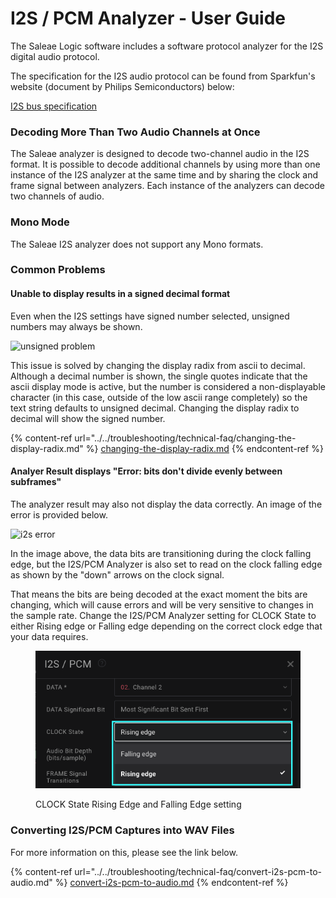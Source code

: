 # I2S / PCM Analyzer - User Guide

The Saleae Logic software includes a software protocol analyzer for the I2S digital audio protocol.

The specification for the I2S audio protocol can be found from Sparkfun's website (document by Philips Semiconductors) below:

[I2S bus specification](https://www.sparkfun.com/datasheets/BreakoutBoards/I2SBUS.pdf)

### **Decoding More Than Two Audio Channels at Once**

The Saleae analyzer is designed to decode two-channel audio in the I2S format. It is possible to decode additional channels by using more than one instance of the I2S analyzer at the same time and by sharing the clock and frame signal between analyzers. Each instance of the analyzers can decode two channels of audio.

### **Mono Mode**

The Saleae I2S analyzer does not support any Mono formats.

### **Common Problems**

#### Unable to display results in a signed decimal format

Even when the I2S settings have signed number selected, unsigned numbers may always be shown.

![unsigned problem](https://trello-attachments.s3.amazonaws.com/563bcc5548813a99d37d24c3/290x91/dab45355226161740fa4c5f30c74abd4/unsigned_issue.PNG)

This issue is solved by changing the display radix from ascii to decimal. Although a decimal number is shown, the single quotes indicate that the ascii display mode is active, but the number is considered a non-displayable character (in this case, outside of the low ascii range completely) so the text string defaults to unsigned decimal. Changing the display radix to decimal will show the signed number.

{% content-ref url="../../troubleshooting/technical-faq/changing-the-display-radix.md" %}
[changing-the-display-radix.md](../../troubleshooting/technical-faq/changing-the-display-radix.md)
{% endcontent-ref %}

#### Analyer Result displays "Error: bits don't divide evenly between subframes"

The analyzer result may also not display the data correctly. An image of the error is provided below.

![i2s error](https://trello-attachments.s3.amazonaws.com/55f0ad9685db3c82f0f3aeba/563bcc5548813a99d37d24c3/90d5f3fbdeed46908d3221dd647fcf17/I2S-error.png)

In the image above, the data bits are transitioning during the clock falling edge, but the I2S/PCM Analyzer is also set to read on the clock falling edge as shown by the "down" arrows on the clock signal.&#x20;

That means the bits are being decoded at the exact moment the bits are changing, which will cause errors and will be very sensitive to changes in the sample rate. Change the I2S/PCM Analyzer setting for CLOCK State to either Rising edge or Falling edge depending on the correct clock edge that your data requires.

<figure><img src="../../.gitbook/assets/Screen Shot 2023-01-30 at 4.55.55 PM.png" alt=""><figcaption><p>CLOCK State Rising Edge and Falling Edge setting</p></figcaption></figure>

### Converting I2S/PCM Captures into WAV Files

For more information on this, please see the link below.

{% content-ref url="../../troubleshooting/technical-faq/convert-i2s-pcm-to-audio.md" %}
[convert-i2s-pcm-to-audio.md](../../troubleshooting/technical-faq/convert-i2s-pcm-to-audio.md)
{% endcontent-ref %}



